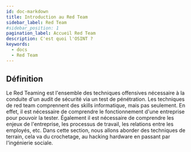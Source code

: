 ```yaml
---
id: doc-markdown
title: Introduction au Red Team
sidebar_label: Red Team
#sidebar_position: 1
pagination_label: Accueil Red Team
description: C'est quoi l'OSINT ?
keywords:
  - docs
  - Red Team
---
```


## Définition 

Le Red Teaming est l'ensemble des techniques offensives nécessaire à la conduite d'un audit de sécurité via un test de pénétration.
Les techniques de red team comprennent des skills informatique, mais pas seulement. En effet, il est nécessaire de comprendre le fonctionnement d'une entreprise pour pouvoir la tester. Également il est nécessaire de comprendre les enjeux de l'entreprise, les processus de travail, les relations entre les employés, etc.
Dans cette section, nous allons aborder des techniques de terrain, cela va du crochetage, au hacking hardware en passant par l'ingénierie sociale.